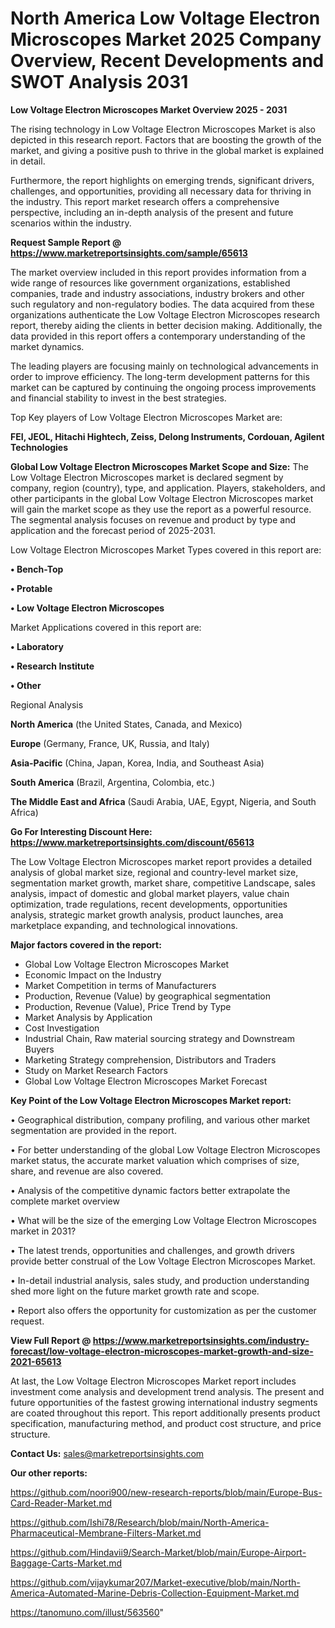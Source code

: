 # North America Low Voltage Electron Microscopes Market 2025 Company Overview, Recent Developments and SWOT Analysis 2031

<Strong> Low Voltage Electron Microscopes Market Overview 2025 - 2031</strong>

The rising technology in Low Voltage Electron Microscopes Market is also depicted in this research report. Factors that are boosting the growth of the market, and giving a positive push to thrive in the global market is explained in detail.

Furthermore, the report highlights on emerging trends, significant drivers, challenges, and opportunities, providing all necessary data for thriving in the industry. This report market research offers a comprehensive perspective, including an in-depth analysis of the present and future scenarios within the industry.

<strong>Request Sample Report @ <a href=https://www.marketreportsinsights.com/sample/65613>https://www.marketreportsinsights.com/sample/65613</a></strong>

The market overview included in this report provides information from a wide range of resources like government organizations, established companies, trade and industry associations, industry brokers and other such regulatory and non-regulatory bodies. The data acquired from these organizations authenticate the Low Voltage Electron Microscopes research report, thereby aiding the clients in better decision making. Additionally, the data provided in this report offers a contemporary understanding of the market dynamics.

The leading players are focusing mainly on technological advancements in order to improve efficiency. The long-term development patterns for this market can be captured by continuing the ongoing process improvements and financial stability to invest in the best strategies.

Top Key players of Low Voltage Electron Microscopes Market are:

<strong>FEI, JEOL, Hitachi Hightech, Zeiss, Delong Instruments, Cordouan, Agilent Technologies</strong>

<strong><b>Global Low Voltage Electron Microscopes Market Scope and Size:</b></strong>
The Low Voltage Electron Microscopes market is declared segment by company, region (country), type, and application. Players, stakeholders, and other participants in the global Low Voltage Electron Microscopes market will gain the market scope as they use the report as a powerful resource. The segmental analysis focuses on revenue and product by type and application and the forecast period of 2025-2031.

Low Voltage Electron Microscopes Market Types covered in this report are:

<strong>• Bench-Top

• Protable

• Low Voltage Electron Microscopes</strong>

Market Applications covered in this report are:

<strong>• Laboratory

• Research Institute

• Other</strong> 

Regional Analysis

<strong>North America</strong> (the United States, Canada, and Mexico)

<strong>Europe</strong> (Germany, France, UK, Russia, and Italy)

<strong>Asia-Pacific</strong> (China, Japan, Korea, India, and Southeast Asia)

<strong>South America</strong> (Brazil, Argentina, Colombia, etc.)

<strong>The Middle East and Africa</strong> (Saudi Arabia, UAE, Egypt, Nigeria, and South Africa)

<strong>Go For Interesting Discount Here: <a href=https://www.marketreportsinsights.com/discount/65613>https://www.marketreportsinsights.com/discount/65613</a></strong>

The Low Voltage Electron Microscopes market report provides a detailed analysis of global market size, regional and country-level market size, segmentation market growth, market share, competitive Landscape, sales analysis, impact of domestic and global market players, value chain optimization, trade regulations, recent developments, opportunities analysis, strategic market growth analysis, product launches, area marketplace expanding, and technological innovations.

<strong><b>Major factors covered in the report:</b></strong>
<ul>
  <li>Global Low Voltage Electron Microscopes Market </li>
  <li>Economic Impact on the Industry</li>
  <li>Market Competition in terms of Manufacturers</li>
  <li>Production, Revenue (Value) by geographical segmentation</li>
  <li>Production, Revenue (Value), Price Trend by Type</li>
  <li>Market Analysis by Application</li>
  <li>Cost Investigation</li>
  <li>Industrial Chain, Raw material sourcing strategy and Downstream Buyers</li>
  <li>Marketing Strategy comprehension, Distributors and Traders</li>
  <li>Study on Market Research Factors</li>
  <li>Global Low Voltage Electron Microscopes Market Forecast</li>
</ul>

<strong><b>Key Point of the Low Voltage Electron Microscopes Market report:</b></strong>

• Geographical distribution, company profiling, and various other market segmentation are provided in the report.

• For better understanding of the global Low Voltage Electron Microscopes market status, the accurate market valuation which comprises of size, share, and revenue are also covered.

• Analysis of the competitive dynamic factors better extrapolate the complete market overview

• What will be the size of the emerging Low Voltage Electron Microscopes market in 2031?

• The latest trends, opportunities and challenges, and growth drivers provide better construal of the Low Voltage Electron Microscopes Market.

• In-detail industrial analysis, sales study, and production understanding shed more light on the future market growth rate and scope.

• Report also offers the opportunity for customization as per the customer request.

<strong><b>View Full Report @ <a href=https://www.marketreportsinsights.com/industry-forecast/low-voltage-electron-microscopes-market-growth-and-size-2021-65613>https://www.marketreportsinsights.com/industry-forecast/low-voltage-electron-microscopes-market-growth-and-size-2021-65613</a></b></strong>


At last, the Low Voltage Electron Microscopes Market report includes investment come analysis and development trend analysis. The present and future opportunities of the fastest growing international industry segments are coated throughout this report. This report additionally presents product specification, manufacturing method, and product cost structure, and price structure.

<strong>Contact Us:</strong>
sales@marketreportsinsights.com

<strong>Our other reports:</strong>

<a href=https://github.com/noori900/new-research-reports/blob/main/Europe-Bus-Card-Reader-Market.md>https://github.com/noori900/new-research-reports/blob/main/Europe-Bus-Card-Reader-Market.md</a>

<a href=https://github.com/Ishi78/Research/blob/main/North-America-Pharmaceutical-Membrane-Filters-Market.md>https://github.com/Ishi78/Research/blob/main/North-America-Pharmaceutical-Membrane-Filters-Market.md</a>

<a href=https://github.com/Hindavii9/Search-Market/blob/main/Europe-Airport-Baggage-Carts-Market.md>https://github.com/Hindavii9/Search-Market/blob/main/Europe-Airport-Baggage-Carts-Market.md</a>

<a href=https://github.com/vijaykumar207/Market-executive/blob/main/North-America-Automated-Marine-Debris-Collection-Equipment-Market.md>https://github.com/vijaykumar207/Market-executive/blob/main/North-America-Automated-Marine-Debris-Collection-Equipment-Market.md</a>

<a href=https://tanomuno.com/illust/563560>https://tanomuno.com/illust/563560</a>"
